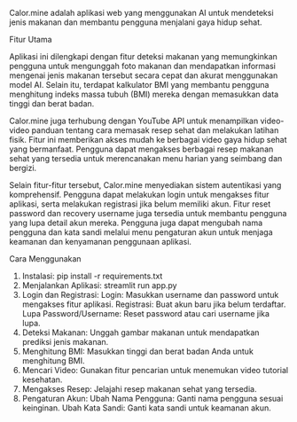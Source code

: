 Calor.mine adalah aplikasi web yang menggunakan AI untuk mendeteksi jenis makanan dan membantu pengguna menjalani gaya hidup sehat.

Fitur Utama

Aplikasi ini dilengkapi dengan fitur deteksi makanan yang memungkinkan pengguna untuk mengunggah foto makanan dan mendapatkan informasi mengenai jenis makanan tersebut secara cepat dan akurat menggunakan model AI. Selain itu, terdapat kalkulator BMI yang membantu pengguna menghitung indeks massa tubuh (BMI) mereka dengan memasukkan data tinggi dan berat badan.

Calor.mine juga terhubung dengan YouTube API untuk menampilkan video-video panduan tentang cara memasak resep sehat dan melakukan latihan fisik. Fitur ini memberikan akses mudah ke berbagai video gaya hidup sehat yang bermanfaat. Pengguna dapat mengakses berbagai resep makanan sehat yang tersedia untuk merencanakan menu harian yang seimbang dan bergizi.

Selain fitur-fitur tersebut, Calor.mine menyediakan sistem autentikasi yang komprehensif. Pengguna dapat melakukan login untuk mengakses fitur aplikasi, serta melakukan registrasi jika belum memiliki akun. Fitur reset password dan recovery username juga tersedia untuk membantu pengguna yang lupa detail akun mereka. Pengguna juga dapat mengubah nama pengguna dan kata sandi melalui menu pengaturan akun untuk menjaga keamanan dan kenyamanan penggunaan aplikasi.

Cara Menggunakan
1. Instalasi:
pip install -r requirements.txt
2. Menjalankan Aplikasi:
streamlit run app.py
3. Login dan Registrasi:
Login: Masukkan username dan password untuk mengakses fitur aplikasi.
Registrasi: Buat akun baru jika belum terdaftar.
Lupa Password/Username: Reset password atau cari username jika lupa.
5. Deteksi Makanan: Unggah gambar makanan untuk mendapatkan prediksi jenis makanan.
6. Menghitung BMI: Masukkan tinggi dan berat badan Anda untuk menghitung BMI.
7. Mencari Video: Gunakan fitur pencarian untuk menemukan video tutorial kesehatan.
8. Mengakses Resep: Jelajahi resep makanan sehat yang tersedia.
9. Pengaturan Akun:
Ubah Nama Pengguna: Ganti nama pengguna sesuai keinginan.
Ubah Kata Sandi: Ganti kata sandi untuk keamanan akun.
